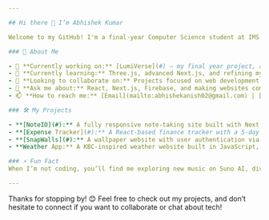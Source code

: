 ```yaml
---

## Hi there 👋 I’m Abhishek Kumar

Welcome to my GitHub! I'm a final-year Computer Science student at IMS Engineering College, driven by a passion for web development and immersive 3D learning experiences. I love crafting websites and applications that blend functionality with great user experiences.

### 🌟 About Me

- 🔭 **Currently working on:** [LumiVerse](#) – my final year project, an educational website where users can explore a variety of topics, with both free and paid learning options to suit different needs.
- 🌱 **Currently learning:** Three.js, advanced Next.js, and refining my front-end animation skills to bring ideas to life in more engaging ways.
- 👯 **Looking to collaborate on:** Projects focused on web development, 3D animations, and educational technology.
- 💬 **Ask me about:** React, Next.js, Firebase, and making websites come alive with animations!
- 📫 **How to reach me:** [Email](mailto:abhishekanish02@gmail.com) | [LinkedIn](https://www.linkedin.com/in/abhishekkumar-in/) | [Portfolio](https://abhishek-portfolio-theta.vercel.app/)

### 🛠️ My Projects

- **[NoteIO](#):** A fully responsive note-taking site built with Next.js, designed to work across all devices—even Jio Phone 2! It’s my go-to for organizing ideas.
- **[Expense Tracker](#):** A React-based finance tracker with a 5-day weather forecast feature, offering real-time insights to manage personal expenses.
- **[SnapWalls](#):** A wallpaper website with user authentication via Firebase, allowing users to save their favorite wallpapers across multiple devices.
- **Weather App:** A KBC-inspired weather website built in JavaScript, combining fun and functionality with an educational twist.

### ⚡ Fun Fact
When I’m not coding, you’ll find me exploring new music on Suno AI, diving into new technologies, or challenging myself with logic puzzles.

---
```


Thanks for stopping by! 😊 Feel free to check out my projects, and don’t hesitate to connect if you want to collaborate or chat about tech!
